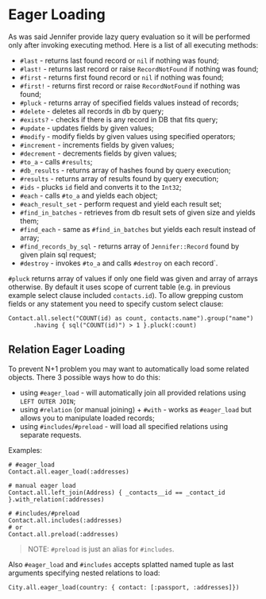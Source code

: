 # Eager Loading

As was said Jennifer provide lazy query evaluation so it will be performed only after invoking executing method. Here is a list of all executing methods:

- `#last` - returns last found record or `nil` if nothing was found;
- `#last!` - returns last record or raise `RecordNotFound` if nothing was found;
- `#first` - returns first found record or `nil` if nothing was found;
- `#first!` - returns first record or raise `RecordNotFound` if nothing was found;
- `#pluck` - returns array of specified fields values instead of records;
- `#delete` - deletes all records in db by query;
- `#exists?` - checks if there is any record in DB that fits query;
- `#update` - updates fields by given values;
- `#modify` - modify fields by given values using specified operators;
- `#increment` - increments fields by given values;
- `#decrement` - decrements fields by given values;
- `#to_a` - calls `#results`;
- `#db_results` - returns array of hashes found by query execution;
- `#results` - returns array of results found by query execution;
- `#ids` - plucks `id` field and converts it to the `Int32`;
- `#each` - calls `#to_a` and yields each object;
- `#each_result_set` - perform request and yield each result set;
- `#find_in_batches` - retrieves from db result sets of given size and yields them;
- `#find_each` - same as `#find_in_batches` but yields each result instead of array;
- `#find_records_by_sql` - returns array of `Jennifer::Record` found by given plain sql request;
- `#destroy` - invokes `#to_a` and calls `#destroy` on each record`.

`#pluck` returns array of values if only one field was given and array of arrays otherwise. By default it uses scope of current table (e.g. in previous example select clause included `contacts.id`). To allow grepping custom fields or any statement you need to specify custom select clause:

```crystal
Contact.all.select("COUNT(id) as count, contacts.name").group("name")
       .having { sql("COUNT(id)") > 1 }.pluck(:count)
```

## Relation Eager Loading

To prevent N+1 problem you may want to automatically load some related objects. There 3 possible ways how to do this:

- using `#eager_load` - will automatically join all provided relations using `LEFT OUTER JOIN`;
- using `#relation` (or manual joining) + `#with` - works as `#eager_load` but allows you to manipulate loaded records;
- using `#includes`/`#preload` - will load all specified relations using separate requests.

Examples:

```crystal
# #eager_load
Contact.all.eager_load(:addresses)

# manual eager load
Contact.all.left_join(Address) { _contacts__id == _contact_id }.with_relation(:addresses)

# #includes/#preload
Contact.all.includes(:addresses)
# or
Contact.all.preload(:addresses)
```

> NOTE: `#preload` is just an alias for `#includes`.

Also `#eager_load` and `#includes` accepts splatted named tuple as last arguments specifying nested relations to load:

```crystal
City.all.eager_load(country: { contact: [:passport, :addresses]})
```
